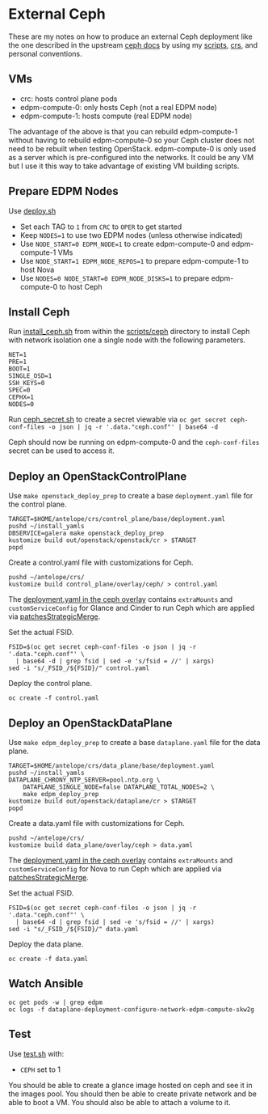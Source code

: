 # External Ceph

These are my notes on how to produce an external Ceph deployment
like the one described in the upstream
[ceph docs](https://github.com/openstack-k8s-operators/docs/blob/main/ceph.md)
by using my [scripts](../scripts), [crs](../crs), and personal
conventions.

## VMs

- crc: hosts control plane pods
- edpm-compute-0: only hosts Ceph (not a real EDPM node)
- edpm-compute-1: hosts compute (real EDPM node)

The advantage of the above is that you can rebuild edpm-compute-1
without having to rebuild edpm-compute-0 so your Ceph cluster does not
need to be rebuilt when testing OpenStack. edpm-compute-0 is only used
as a server which is pre-configured into the networks. It could be any
VM but I use it this way to take advantage of existing VM building
scripts.

## Prepare EDPM Nodes

Use [deploy.sh](../scripts/deploy.sh)

- Set each TAG to `1` from `CRC` to `OPER` to get started
- Keep `NODES=1` to use two EDPM nodes (unless otherwise indicated)
- Use `NODE_START=0 EDPM_NODE=1` to create edpm-compute-0 and edpm-compute-1 VMs
- Use `NODE_START=1 EDPM_NODE_REPOS=1` to prepare edpm-compute-1 to host Nova
- Use `NODES=0 NODE_START=0 EDPM_NODE_DISKS=1` to prepare edpm-compute-0 to host Ceph

## Install Ceph

Run [install_ceph.sh](../scripts/ceph/install_ceph.sh) 
from within the [scripts/ceph](../scripts/ceph/) directory
to install Ceph with network isolation one a single node with the
following parameters.
```
NET=1
PRE=1
BOOT=1
SINGLE_OSD=1
SSH_KEYS=0
SPEC=0
CEPHX=1
NODES=0
```
Run [ceph_secret.sh](../scripts/ceph/ceph_secret.sh) to create a secret viewable via
`oc get secret ceph-conf-files -o json | jq -r '.data."ceph.conf"' | base64 -d`

Ceph should now be running on edpm-compute-0 and the `ceph-conf-files`
secret can be used to access it.

## Deploy an OpenStackControlPlane

Use `make openstack_deploy_prep` to create a base `deployment.yaml`
file for the control plane.

```
TARGET=$HOME/antelope/crs/control_plane/base/deployment.yaml
pushd ~/install_yamls
DBSERVICE=galera make openstack_deploy_prep
kustomize build out/openstack/openstack/cr > $TARGET
popd
```

Create a control.yaml file with customizations for Ceph.
```
pushd ~/antelope/crs/
kustomize build control_plane/overlay/ceph/ > control.yaml
```
The
[deployment.yaml in the ceph overlay](../crs/control_plane/overlay/ceph/deployment.yaml)
contains `extraMounts` and `customServiceConfig` for Glance and Cinder
to run Ceph which are applied via
[patchesStrategicMerge](https://kubectl.docs.kubernetes.io/references/kustomize/builtins/#_patchesstrategicmerge_).

Set the actual FSID.
```
FSID=$(oc get secret ceph-conf-files -o json | jq -r '.data."ceph.conf"' \
  | base64 -d | grep fsid | sed -e 's/fsid = //' | xargs)
sed -i "s/_FSID_/${FSID}/" control.yaml
```
Deploy the control plane.
```
oc create -f control.yaml
```

## Deploy an OpenStackDataPlane

Use `make edpm_deploy_prep` to create a base `dataplane.yaml` file for
the data plane.

```
TARGET=$HOME/antelope/crs/data_plane/base/deployment.yaml
pushd ~/install_yamls
DATAPLANE_CHRONY_NTP_SERVER=pool.ntp.org \
    DATAPLANE_SINGLE_NODE=false DATAPLANE_TOTAL_NODES=2 \
    make edpm_deploy_prep
kustomize build out/openstack/dataplane/cr > $TARGET
popd
```
Create a data.yaml file with customizations for Ceph.
```
pushd ~/antelope/crs/
kustomize build data_plane/overlay/ceph > data.yaml
```
The
[deployment.yaml in the ceph overlay](../crs/data_plane/overlay/ceph/deployment.yaml)
contains `extraMounts` and `customServiceConfig` for Nova to run Ceph which are applied via
[patchesStrategicMerge](https://kubectl.docs.kubernetes.io/references/kustomize/builtins/#_patchesstrategicmerge_).

Set the actual FSID.
```
FSID=$(oc get secret ceph-conf-files -o json | jq -r '.data."ceph.conf"' \
  | base64 -d | grep fsid | sed -e 's/fsid = //' | xargs)
sed -i "s/_FSID_/${FSID}/" data.yaml
```
Deploy the data plane.
```
oc create -f data.yaml
```

## Watch Ansible

```
oc get pods -w | grep edpm
oc logs -f dataplane-deployment-configure-network-edpm-compute-skw2g
```

## Test

Use [test.sh](../scripts/test.sh) with:

- `CEPH` set to 1

You should be able to create a glance image hosted on ceph and see it
in the images pool. You should then be able to create private network
and be able to boot a VM. You should also be able to attach a volume
to it.
